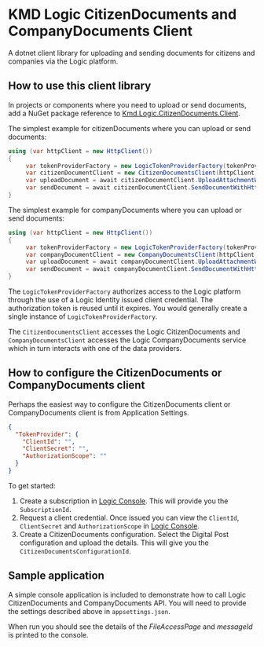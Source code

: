 # KMD Logic CitizenDocuments and CompanyDocuments Client

A dotnet client library for uploading and sending documents for citizens and companies via the Logic platform.

## How to use this client library

In projects or components where you need to upload or send documents, add a NuGet package reference to [Kmd.Logic.CitizenDocuments.Client](https://www.nuget.org/packages/Kmd.Logic.CitizenDocuments.Client).

The simplest example for citizenDocuments where you can upload or send documents:
 
```csharp
using (var httpClient = new HttpClient())
{
     var tokenProviderFactory = new LogicTokenProviderFactory(tokenProviderOptions);
     var citizenDocumentClient = new CitizenDocumentsClient(httpClient, tokenProviderFactory, configuration.Citizen);
     var uploadDocument = await citizenDocumentClient.UploadAttachmentWithHttpMessagesAsync(new Guid(configuration.SubscriptionId), configuration.ConfiguartionId, configuration.RetentionPeriodInDays, configuration.Cpr, configuration.DocumentType, configuration.Document, configuration.DocumentName).ConfigureAwait(false);
     var sendDocument = await citizenDocumentClient.SendDocumentWithHttpMessagesAsync(new Guid(configuration.SubscriptionId), new SendCitizenDocumentRequest
}
```
The simplest example for companyDocuments where you can upload or send documents:
 
```csharp
using (var httpClient = new HttpClient())
{
     var tokenProviderFactory = new LogicTokenProviderFactory(tokenProviderOptions);
     var companyDocumentClient = new CompanyDocumentsClient(httpClient, tokenProviderFactory, configuration.Citizen);
     var uploadDocument = await companyDocumentClient.UploadAttachmentWithHttpMessagesAsync(new Guid(configuration.SubscriptionId), configuration.ConfiguartionId, configuration.RetentionPeriodInDays, configuration.Cpr, configuration.DocumentType, configuration.Document, configuration.DocumentName).ConfigureAwait(false);
     var sendDocument = await companyDocumentClient.SendDocumentWithHttpMessagesAsync(new Guid(configuration.SubscriptionId), new SendCitizenDocumentRequest
}
```

The `LogicTokenProviderFactory` authorizes access to the Logic platform through the use of a Logic Identity issued client credential. The authorization token is reused until it  expires. You would generally create a single instance of `LogicTokenProviderFactory`.

The `CitizenDocumentsClient` accesses the Logic CitizenDocuments and `CompanyDocumentsClient` accesses the Logic CompanyDocuments service which in turn interacts with one of the data providers.

## How to configure the CitizenDocuments or CompanyDocuments client

Perhaps the easiest way to configure the CitizenDocuments client or CompanyDocuments client is from Application Settings.

```json
{
  "TokenProvider": {
    "ClientId": "",
    "ClientSecret": "",
    "AuthorizationScope": ""
  }
}
```

To get started:

1. Create a subscription in [Logic Console](https://console.kmdlogic.io). This will provide you the `SubscriptionId`.
2. Request a client credential. Once issued you can view the `ClientId`, `ClientSecret` and `AuthorizationScope` in [Logic Console](https://console.kmdlogic.io).
3. Create a CitizenDocuments configuration. Select the Digital Post configuration and upload the details. This will give you the `CitizenDocumentsConfigurationId`.

## Sample application

A simple console application is included to demonstrate how to call Logic CitizenDocuments and CompanyDocuments API. You will need to provide the settings described above in `appsettings.json`.

When run you should see the details of the _FileAccessPage_ and _messageId_ is printed to the console.